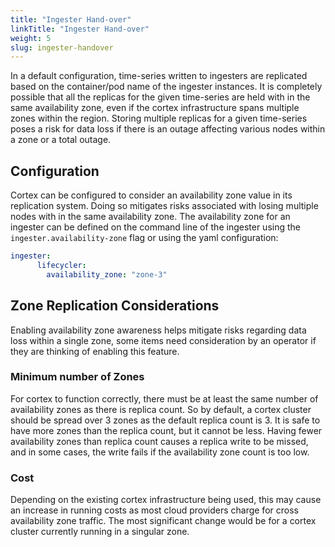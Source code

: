 ```yaml
---
title: "Ingester Hand-over"
linkTitle: "Ingester Hand-over"
weight: 5
slug: ingester-handover
---
```


In a default configuration, time-series written to ingesters are replicated based on the container/pod name of the ingester instances. It is completely possible that all the replicas for the given time-series are held with in the same availability zone, even if the cortex infrastructure spans multiple zones within the region. Storing multiple replicas for a given time-series poses a risk for data loss if there is an outage affecting various nodes within a zone or a total outage.

## Configuration

Cortex can be configured to consider an availability zone value in its replication system. Doing so mitigates risks associated with losing multiple nodes with in the same availability zone. The availability zone for an ingester can be defined on the command line of the ingester using the `ingester.availability-zone` flag or using the yaml configuration:

```yaml
ingester:
      lifecycler:
        availability_zone: "zone-3"
```

## Zone Replication Considerations

Enabling availability zone awareness helps mitigate risks regarding data loss within a single zone, some items need consideration by an operator if they are thinking of enabling this feature.

### Minimum number of Zones

For cortex to function correctly,  there must be at least the same number of availability zones as there is replica count. So by default, a cortex cluster should be spread over 3 zones as the default replica count is 3. It is safe to have more zones than the replica count, but it cannot be less. Having fewer availability zones than replica count causes a replica write to be missed, and in some cases, the write fails if the availability zone count is too low.

### Cost

Depending on the existing cortex infrastructure being used, this may cause an increase in running costs as most cloud providers charge for cross availability zone traffic. The most significant change would be for a cortex cluster currently running in a singular zone. 